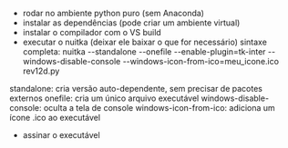 - rodar no ambiente python puro (sem Anaconda)
- instalar as dependências (pode criar um ambiente virtual)
- instalar o compilador com o VS build
- executar o nuitka (deixar ele baixar o que for necessário)
	sintaxe completa:
	nuitka --standalone --onefile --enable-plugin=tk-inter --windows-disable-console --windows-icon-from-ico=meu_icone.ico rev12d.py

standalone: cria versão auto-dependente, sem precisar de pacotes externos
onefile: cria um único arquivo executável
windows-disable-console: oculta a tela de console
windows-icon-from-ico: adiciona um ícone .ico ao executável

- assinar o executável
